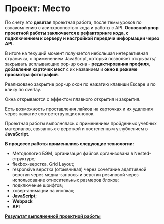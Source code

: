 # Проект: Место

По счету это **девятая** проектная работа, после темы уроков по ознакомлению с асинхронностью кода и работы с API. **Основной упор проектной работы заключается в рефакторинге кода, с подключением к серверу и настройкой передачи информации через API.**


В итоге на текущий момент получается небольшая интерактивная страничка, с применением JavaScript, который позволяет открывать/ закрывать всплывающие pop-up окна - **редактирования профиля**, **добавления карточек мест** с их названием и **окно в режиме просмотра фотографий**.

Реализовано закрытие pop-up окон по нажатию клавиши Escape и по клику по overlay.

Окна открываются с эффектом плавного открытия и закрытия.

Есть возможность проставления лайков на карточках и их удаления через нажатие соответствующих кнопок.

Проектная работы выполнялась с применением пройденных учебных материалов, связанных с версткой и постепенным углублением в **JavaScript**.


**В процессе работы применялись следующие технологии:**
* Методология БЭМ, организация файлов организована в Nested-структуре;
* flexbox-верстка, Grid Layout;
* responsive верстка (отзывчивая) через сочетание адаптивной верстки через медиа-запросы и верстки резиновой через использование относительных размеров блоков;
* подключение шрифтов;
* ховер-анимации на кнопках;
* **JavaScript**;
* **Webpack**
* **API**


**[Результат выполненной проектной работы](https://sibisov-artem.github.io/mesto/)**
